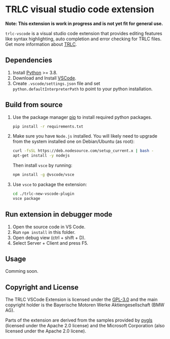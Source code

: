 # TRLC visual studio code extension

**Note: This extension is work in progress and is not yet fit for
general use.**

`trlc-vscode` is a visual studio code extension that provides editing
features like syntax highlighting, auto completion and error checking
for TRLC files. Get more information about
[TRLC](https://github.com/bmw-software-engineering/trlc/).

## Dependencies

1. Install [Python](https://www.python.org/downloads/) >= 3.8.
2. Download and Install [VSCode](https://code.visualstudio.com/download).
3. Create `.vscode/settings.json` file and set
   `python.defaultInterpreterPath` to point to your python
   installation.

## Build from source

1. Use the package manager [pip](https://pip.pypa.io/en/stable/) to
   install required python packages.

   ```bash
   pip install -r requirements.txt
   ```

2. Make sure you have `Node.js` installed. You will likely need to
   upgrade from the system installed one on Debian/Ubuntu (as root):

   ```bash
   curl -fsSL https://deb.nodesource.com/setup_current.x | bash -
   apt-get install -y nodejs
   ```

   Then install `vsce` by running:

   ```bash
   npm install -g @vscode/vsce
   ```

3. Use `vsce` to package the extension:

   ```bash
   cd ./trlc-new-vscode-plugin
   vsce package
   ```

## Run extension in debugger mode

1. Open the source code in VS Code.
2. Run `npm install` in this folder.
3. Open debug view (ctrl + shift + D).
4. Select Server + Client and press F5.


## Usage

Comming soon.

## Copyright and License

The TRLC VSCode Extension is licensed under the [GPL-3.0](LICENSE) and
the main copyright holder is the Bayerische Motoren Werke
Aktiengesellschaft (BMW AG).

Parts of the extension are derived from the samples provided by
[pygls](https://pypi.org/project/pygls) (licensed under the Apache 2.0
license) and the Microsoft Corporation (also licensed under the Apache
2.0 licene).
